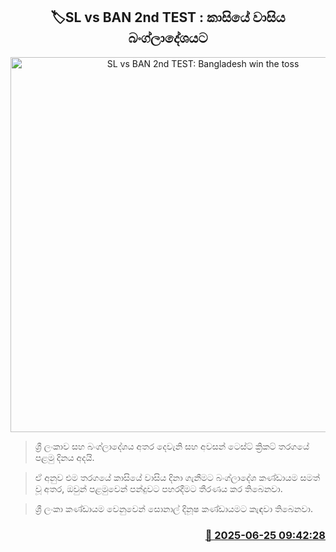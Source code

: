 <p align='center'><b><h2 align='center' title='SL vs BAN 2nd TEST: Bangladesh win the toss'>🏷SL vs BAN 2nd TEST : කාසියේ වාසිය බංග්ලාදේශයට</h2></b></p>
<p align='center'><img src='https://helakuru.sgp1.cdn.digitaloceanspaces.com/esana/images/lib/sl-vs-ban-1st-test-new.jpg' width='600' alt='SL vs BAN 2nd TEST: Bangladesh win the toss'></p>

> ශ්‍රී ලංකාව සහ බංග්ලාදේශය අතර දෙවැනි සහ අවසන් ටෙස්ට් ක්‍රිකට් තරගයේ පළමු දිනය අදයි.

> ඒ අනුව එම තරගයේ කාසියේ වාසිය දිනා ගැනීමට බංග්ලාදේශ කණ්ඩායම සමත් වූ අතර, ඔවුන් පළමුවෙන් පන්දුවට පහරදීමට තීරණය කර තිබෙනවා.

> ශ්‍රී ලංකා කණ්ඩායම වෙනුවෙන් සොනාල් දිනූෂ කණ්ඩායමට කැඳවා තිබෙනවා.



<h3 align='right'><a href='https://www.helakuru.lk/esana/p/111325/'>📅 2025-06-25 09:42:28</a></h3>
